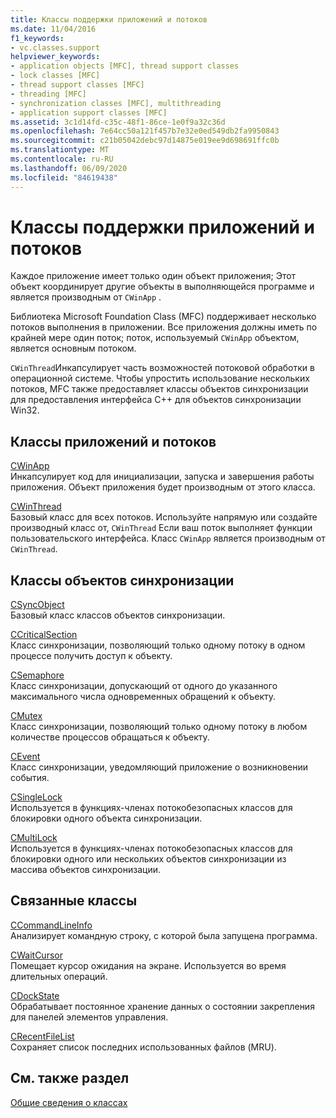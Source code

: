 ```yaml
---
title: Классы поддержки приложений и потоков
ms.date: 11/04/2016
f1_keywords:
- vc.classes.support
helpviewer_keywords:
- application objects [MFC], thread support classes
- lock classes [MFC]
- thread support classes [MFC]
- threading [MFC]
- synchronization classes [MFC], multithreading
- application support classes [MFC]
ms.assetid: 3c1d14fd-c35c-48f1-86ce-1e0f9a32c36d
ms.openlocfilehash: 7e64cc50a121f457b7e32e0ed549db2fa9950843
ms.sourcegitcommit: c21b05042debc97d14875e019ee9d698691ffc0b
ms.translationtype: MT
ms.contentlocale: ru-RU
ms.lasthandoff: 06/09/2020
ms.locfileid: "84619438"
---
```

# <a name="application-and-thread-support-classes"></a>Классы поддержки приложений и потоков

Каждое приложение имеет только один объект приложения; Этот объект координирует другие объекты в выполняющейся программе и является производным от `CWinApp` .

Библиотека Microsoft Foundation Class (MFC) поддерживает несколько потоков выполнения в приложении. Все приложения должны иметь по крайней мере один поток; поток, используемый `CWinApp` объектом, является основным потоком.

`CWinThread`Инкапсулирует часть возможностей потоковой обработки в операционной системе. Чтобы упростить использование нескольких потоков, MFC также предоставляет классы объектов синхронизации для предоставления интерфейса C++ для объектов синхронизации Win32.

## <a name="application-and-thread-classes"></a>Классы приложений и потоков

[CWinApp](reference/cwinapp-class.md)<br/>
Инкапсулирует код для инициализации, запуска и завершения работы приложения. Объект приложения будет производным от этого класса.

[CWinThread](reference/cwinthread-class.md)<br/>
Базовый класс для всех потоков. Используйте напрямую или создайте производный класс от, `CWinThread` Если ваш поток выполняет функции пользовательского интерфейса. Класс `CWinApp` является производным от `CWinThread`.

## <a name="synchronization-object-classes"></a>Классы объектов синхронизации

[CSyncObject](reference/csyncobject-class.md)<br/>
Базовый класс классов объектов синхронизации.

[CCriticalSection](reference/ccriticalsection-class.md)<br/>
Класс синхронизации, позволяющий только одному потоку в одном процессе получить доступ к объекту.

[CSemaphore](reference/csemaphore-class.md)<br/>
Класс синхронизации, допускающий от одного до указанного максимального числа одновременных обращений к объекту.

[CMutex](reference/cmutex-class.md)<br/>
Класс синхронизации, позволяющий только одному потоку в любом количестве процессов обращаться к объекту.

[CEvent](reference/cevent-class.md)<br/>
Класс синхронизации, уведомляющий приложение о возникновении события.

[CSingleLock](reference/csinglelock-class.md)<br/>
Используется в функциях-членах потокобезопасных классов для блокировки одного объекта синхронизации.

[CMultiLock](reference/cmultilock-class.md)<br/>
Используется в функциях-членах потокобезопасных классов для блокировки одного или нескольких объектов синхронизации из массива объектов синхронизации.

## <a name="related-classes"></a>Связанные классы

[CCommandLineInfo](reference/ccommandlineinfo-class.md)<br/>
Анализирует командную строку, с которой была запущена программа.

[CWaitCursor](reference/cwaitcursor-class.md)<br/>
Помещает курсор ожидания на экране. Используется во время длительных операций.

[CDockState](reference/cdockstate-class.md)<br/>
Обрабатывает постоянное хранение данных о состоянии закрепления для панелей элементов управления.

[CRecentFileList](reference/crecentfilelist-class.md)<br/>
Сохраняет список последних использованных файлов (MRU).

## <a name="see-also"></a>См. также раздел

[Общие сведения о классах](class-library-overview.md)
